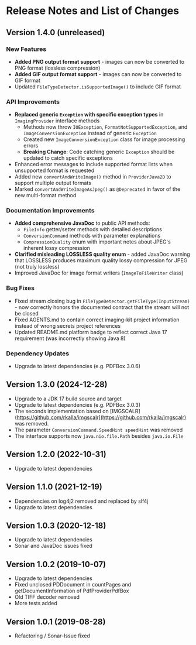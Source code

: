 # Release Notes and List of Changes

## Version 1.4.0 (unreleased)

### New Features
-  **Added PNG output format support** - images can now be converted to PNG format (lossless compression)
-  **Added GIF output format support** - images can now be converted to GIF format
-  Updated `FileTypeDetector.isSupportedImage()` to include GIF format

### API Improvements
-  **Replaced generic `Exception` with specific exception types** in `ImagingProvider` interface methods
   - Methods now throw `IOException`, `FormatNotSupportedException`, and `ImageConversionException` instead of generic `Exception`
   - Created new `ImageConversionException` class for image processing errors
   - **Breaking Change**: Code catching generic `Exception` should be updated to catch specific exceptions
-  Enhanced error messages to include supported format lists when unsupported format is requested
-  Added new `convertAndWriteImage()` method in `ProviderJava2D` to support multiple output formats
-  Marked `convertAndWriteImageAsJpeg()` as `@Deprecated` in favor of the new multi-format method

### Documentation Improvements
-  **Added comprehensive JavaDoc** to public API methods:
   - `FileInfo` getter/setter methods with detailed descriptions
   - `ConversionCommand` methods with parameter explanations
   - `CompressionQuality` enum with important notes about JPEG's inherent lossy compression
-  **Clarified misleading LOSSLESS quality enum** - added JavaDoc warning that LOSSLESS produces maximum quality lossy compression for JPEG (not truly lossless)
-  Improved JavaDoc for image format writers (`ImageToFileWriter` class)

### Bug Fixes
-  Fixed stream closing bug in `FileTypeDetector.getFileType(InputStream)` - now correctly honors the documented contract that the stream will not be closed
-  Fixed AGENTS.md to contain correct imaging-kit project information instead of wrong secrets project references
-  Updated README.md platform badge to reflect correct Java 17 requirement (was incorrectly showing Java 8)

### Dependency Updates
-  Upgrade to latest dependencies (e.g. PDFBox 3.0.6)

## Version  1.3.0 (2024-12-28)
-  Upgrade to a JDK 17 build source and target
-  Upgrade to latest dependencies (e.g. PDFBox 3.0.3)
-  The seconds implementation based on [IMGSCALR](https://github.com/rkalla/imgscalr](https://github.com/rkalla/imgscalr) was removed.
-  The parameter `ConversionCommand.SpeedHint speedHint` was removed
-  The interface supports now `java.nio.file.Path` besides `java.io.File`

## Version 1.2.0 (2022-10-31)
-  Upgrade to latest dependencies

## Version 1.1.0 (2021-12-19)
-  Dependencies on log4j2 removed and replaced by slf4j
-  Upgrade to latest dependencies

## Version 1.0.3 (2020-12-18)
-  Upgrade to latest dependencies
-  Sonar and JavaDoc issues fixed

## Version 1.0.2 (2019-10-07)
-  Upgrade to latest dependencies
-  Fixed unclosed PDDocument in countPages and getDocumentInformation of PdfProviderPdfBox
-  Old TIFF decoder removed
-  More tests added

## Version 1.0.1 (2019-08-28)
-  Refactoring / Sonar-Issue fixed